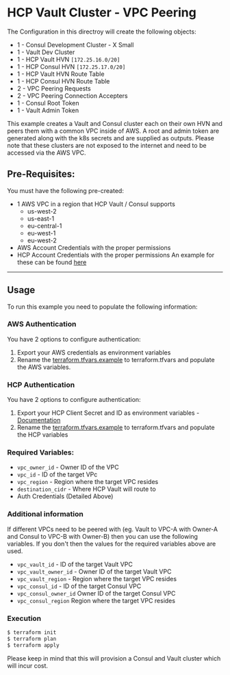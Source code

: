 # HCP Vault Cluster - VPC Peering

The Configuration in this directroy will create the following objects:

- 1 - Consul Development Cluster - X Small
- 1 - Vault Dev Cluster
- 1 - HCP Vault HVN `[172.25.16.0/20]`
- 1 - HCP Consul HVN `[172.25.17.0/20]`
- 1 - HCP Vault HVN Route Table
- 1 - HCP Consul HVN Route Table
- 2 - VPC Peering Requests
- 2 - VPC Peering Connection Accepters
- 1 - Consul Root Token
- 1 - Vault Admin Token


This example creates a Vault and Consul cluster each on their own HVN and peers them with a common VPC inside of AWS. A root and admin token are generated along with the k8s secrets and are supplied as outputs. Please note that these clusters are not exposed to the internet and need to be accessed via the AWS VPC.

## Pre-Requisites:
You must have the following pre-created:
- 1 AWS VPC in a region that HCP Vault / Consul supports
  - us-west-2
  - us-east-1
  - eu-central-1
  - eu-west-1
  - eu-west-2
- AWS Account Credentials with the proper permissions
- HCP Account Credentials with the proper permissions
An example for these can be found [here]()

---
## Usage

To run this example you need to populate the following information:

### AWS Authentication
You have 2 options to configure authentication:

1. Export your AWS credentials as environment variables 
2. Rename the [terraform.tfvars.example](/terraform.tfvars.example) to terraform.tfvars and populate the AWS variables.

### HCP Authentication
You have 2 options to configure authentication:
1. Export your HCP Client Secret and ID as environment variables - [Documentation](https://registry.terraform.io/providers/hashicorp/hcp/latest/docs/guides/auth)
2. Rename the [terraform.tfvars.example](/terraform.tfvars.example) to terraform.tfvars and populate the HCP variables

### Required Variables:
- `vpc_owner_id`  - Owner ID of the VPC
- `vpc_id` - ID of the target VPc
- `vpc_region` - Region where the target VPC resides
- `destination_cidr` - Where HCP Vault will route to
- Auth Credentials (Detailed Above)

### Additional information

If different VPCs need to be peered with (eg. Vault to VPC-A with Owner-A and Consul to VPC-B with Owner-B) then you can use the following variables. If you don't then the values for the required variables above are used.

- `vpc_vault_id` - ID of the target Vault VPC
- `vpc_vault_owner_id` - Owner ID of the target Vault VPC
- `vpc_vault_region` - Region where the target VPC resides
- `vpc_consul_id` - ID of the target Consul VPC
- `vpc_consul_owner_id` Owner ID of the target Consul VPC
- `vpc_consul_region` Region where the target VPC resides

### Execution

```bash
$ terraform init
$ terraform plan
$ terraform apply
```

Please keep in mind that this will provision a Consul and Vault cluster which will incur cost. 
